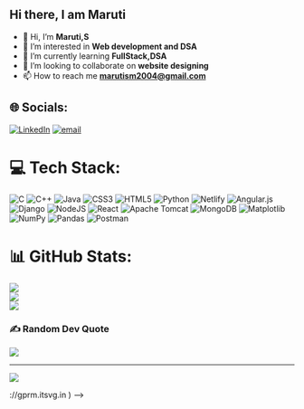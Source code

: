 ## Hi there, I am Maruti
- 👋 Hi, I’m **Maruti,S**
- 👀 I’m interested in **Web development and DSA**
- 🌱 I’m currently learning **FullStack,DSA**
- 💞️ I’m looking to collaborate on **website designing**
- 📫 How to reach me **marutism2004@gmail.com**



## 🌐 Socials:
[![LinkedIn](https://img.shields.io/badge/LinkedIn-%230077B5.svg?logo=linkedin&logoColor=white)](https://linkedin.com/in/https://www.linkedin.com/in/maruti-s-m) [![email](https://img.shields.io/badge/Email-D14836?logo=gmail&logoColor=white)](mailto:marutism2004@gmail.com) 

# 💻 Tech Stack:
![C](https://img.shields.io/badge/c-%2300599C.svg?style=flat&logo=c&logoColor=white) ![C++](https://img.shields.io/badge/c++-%2300599C.svg?style=flat&logo=c%2B%2B&logoColor=white) ![Java](https://img.shields.io/badge/java-%23ED8B00.svg?style=flat&logo=openjdk&logoColor=white) ![CSS3](https://img.shields.io/badge/css3-%231572B6.svg?style=flat&logo=css3&logoColor=white) ![HTML5](https://img.shields.io/badge/html5-%23E34F26.svg?style=flat&logo=html5&logoColor=white) ![Python](https://img.shields.io/badge/python-3670A0?style=flat&logo=python&logoColor=ffdd54) ![Netlify](https://img.shields.io/badge/netlify-%23000000.svg?style=flat&logo=netlify&logoColor=#00C7B7) ![Angular.js](https://img.shields.io/badge/angular.js-%23E23237.svg?style=flat&logo=angularjs&logoColor=white) ![Django](https://img.shields.io/badge/django-%23092E20.svg?style=flat&logo=django&logoColor=white) ![NodeJS](https://img.shields.io/badge/node.js-6DA55F?style=flat&logo=node.js&logoColor=white) ![React](https://img.shields.io/badge/react-%2320232a.svg?style=flat&logo=react&logoColor=%2361DAFB) ![Apache Tomcat](https://img.shields.io/badge/apache%20tomcat-%23F8DC75.svg?style=flat&logo=apache-tomcat&logoColor=black) ![MongoDB](https://img.shields.io/badge/MongoDB-%234ea94b.svg?style=flat&logo=mongodb&logoColor=white) ![Matplotlib](https://img.shields.io/badge/Matplotlib-%23ffffff.svg?style=flat&logo=Matplotlib&logoColor=black) ![NumPy](https://img.shields.io/badge/numpy-%23013243.svg?style=flat&logo=numpy&logoColor=white) ![Pandas](https://img.shields.io/badge/pandas-%23150458.svg?style=flat&logo=pandas&logoColor=white) ![Postman](https://img.shields.io/badge/Postman-FF6C37?style=flat&logo=postman&logoColor=white)
# 📊 GitHub Stats:
![](https://github-readme-stats.vercel.app/api?username=Maruti757&theme=swift&hide_border=false&include_all_commits=false&count_private=false)<br/>
![](https://nirzak-streak-stats.vercel.app/?user=Maruti757&theme=swift&hide_border=false)<br/>
![](https://github-readme-stats.vercel.app/api/top-langs/?username=Maruti757&theme=swift&hide_border=false&include_all_commits=false&count_private=false&layout=compact)

### ✍️ Random Dev Quote
![](https://quotes-github-readme.vercel.app/api?type=horizontal&theme=light)

---
[![](https://visitcount.itsvg.in/api?id=Maruti757&icon=0&color=0)](https://visitcount.itsvg.in)

<!-- Proudly created with GPRM ( https://gprm.itsvg.in ) -->://gprm.itsvg.in ) -->
